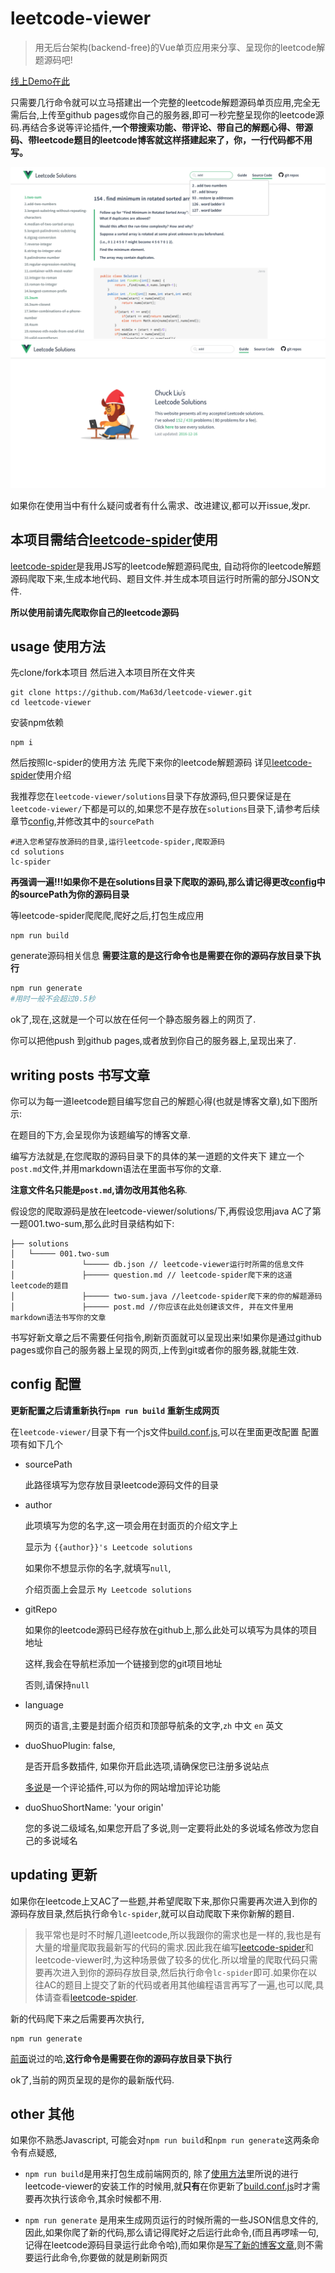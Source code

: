 # leetcode-viewer

> 用无后台架构(backend-free)的Vue单页应用来分享、呈现你的leetcode解题源码吧!

[线上Demo在此](https://ma63d.github.io/leetcode-viewer)

只需要几行命令就可以立马搭建出一个完整的leetcode解题源码单页应用,完全无需后台,上传至github pages或你自己的服务器,即可一秒完整呈现你的leetcode源码.再结合多说等评论插件,**一个带搜索功能、带评论、带自己的解题心得、带源码、带leetcode题目的leetcode博客就这样搭建起来了，你，一行代码都不用写。**

![](./doc/pic1.png)
![](./doc/pic2.png)

如果你在使用当中有什么疑问或者有什么需求、改进建议,都可以开issue,发pr.

## 本项目需结合[leetcode-spider](https://github.com/Ma63d/leetcode-spider)使用

[leetcode-spider](https://github.com/Ma63d/leetcode-spider)是我用JS写的leetcode解题源码爬虫, 自动将你的leetcode解题源码爬取下来,生成本地代码、题目文件.并生成本项目运行时所需的部分JSON文件.

**所以使用前请先爬取你自己的leetcode源码**


## usage 使用方法


先clone/fork本项目 然后进入本项目所在文件夹

```
git clone https://github.com/Ma63d/leetcode-viewer.git 
cd leetcode-viewer
```

安装npm依赖

```
npm i
```
然后按照lc-spider的使用方法 先爬下来你的leetcode解题源码 详见[leetcode-spider](https://github.com/Ma63d/leetcode-spider)使用介绍

我推荐您在`leetcode-viewer/solutions`目录下存放源码,但只要保证是在`leetcode-viewer/`下都是可以的,如果您不是存放在`solutions`目录下,请参考后续章节[config](https://github.com/Ma63d/leetcode-viewer#config-配置),并修改其中的`sourcePath`

```
#进入您希望存放源码的目录,运行leetcode-spider,爬取源码
cd solutions 
lc-spider
```
**再强调一遍!!!如果你不是在solutions目录下爬取的源码,那么请记得更改[config](https://github.com/Ma63d/leetcode-viewer#config-配置)中的sourcePath为你的源码目录**


等leetcode-spider爬爬爬,爬好之后,打包生成应用

``` 
npm run build
```

generate源码相关信息
**需要注意的是这行命令也是需要在你的源码存放目录下执行**


``` bash
npm run generate 
#用时一般不会超过0.5秒 
```

ok了,现在,这就是一个可以放在任何一个静态服务器上的网页了.

你可以把他push 到github pages,或者放到你自己的服务器上,呈现出来了.


## writing posts 书写文章

你可以为每一道leetcode题目编写您自己的解题心得(也就是博客文章),如下图所示:

在题目的下方,会呈现你为该题编写的博客文章.

编写方法就是,在您爬取的源码目录下的具体的某一道题的文件夹下 建立一个`post.md`文件,并用markdown语法在里面书写你的文章.

**注意文件名只能是`post.md`,请勿改用其他名称**.

假设您的爬取源码是放在leetcode-viewer/solutions/下,再假设您用java AC了第一题001.two-sum,那么此时目录结构如下:

```
├── solutions
│   └───── 001.two-sum
│				└───── db.json // leetcode-viewer运行时所需的信息文件 
│				├───── question.md // leetcode-spider爬下来的这道leetcode的题目
│				├───── two-sum.java //leetcode-spider爬下来的你的解题源码
│				├───── post.md //你应该在此处创建该文件, 并在文件里用markdown语法书写你的文章
```
书写好新文章之后不需要任何指令,刷新页面就可以呈现出来!如果你是通过github pages或你自己的服务器上呈现的网页,上传到git或者你的服务器,就能生效.

## config 配置

**更新配置之后请重新执行`npm run build` 重新生成网页**

在`leetcode-viewer/`目录下有一个js文件[build.conf.js](./build.conf.js),可以在里面更改配置
配置项有如下几个

- sourcePath

  此路径填写为您存放目录leetcode源码文件的目录
- author

  此项填写为您的名字,这一项会用在封面页的介绍文字上
  
  显示为 `{{author}}'s Leetcode solutions`
  
  如果你不想显示你的名字,就填写`null`, 
  
  介绍页面上会显示 `My Leetcode solutions`
- gitRepo

  如果你的leetcode源码已经存放在github上,那么此处可以填写为具体的项目地址
  
  这样,我会在导航栏添加一个链接到您的git项目地址
  
  否则,请保持`null`  
- language 

  网页的语言,主要是封面介绍页和顶部导航条的文字,`zh` 中文 `en` 英文
- duoShuoPlugin: false, 

  是否开启多数插件, 如果你开启此选项,请确保您已注册多说站点
  
  [多说](http://duoshuo.com/)是一个评论插件,可以为你的网站增加评论功能
  
- duoShuoShortName: 'your origin' 

  您的多说二级域名,如果您开启了多说,则一定要将此处的多说域名修改为您自己的多说域名
  
## updating 更新

如果你在leetcode上又AC了一些题,并希望爬取下来,那你只需要再次进入到你的源码存放目录,然后执行命令`lc-spider`,就可以自动爬取下来你新解的题目.

> 我平常也是时不时解几道leetcode,所以我跟你的需求也是一样的,我也是有大量的增量爬取我最新写的代码的需求.因此我在编写[leetcode-spider](https://github.com/Ma63d/leetcode-spider)和leetcode-viewer时,为这种场景做了较多的优化.所以增量的爬取代码只需要再次进入到你的源码存放目录,然后执行命令`lc-spider`即可.如果你在以往AC的题目上提交了新的代码或者用其他编程语言再写了一遍,也可以爬,具体请查看[leetcode-spider](https://github.com/Ma63d/leetcode-spider).

新的代码爬下来之后需要再次执行,

```
npm run generate
```

[前面](https://github.com/Ma63d/leetcode-viewer#usage-使用方法)说过的哈,**这行命令是需要在你的源码存放目录下执行**

ok了,当前的网页呈现的是你的最新版代码.

## other 其他

如果你不熟悉Javascript, 可能会对`npm run build`和`npm run generate`这两条命令有点疑惑,

- `npm run build`是用来打包生成前端网页的, 除了[使用方法](https://github.com/Ma63d/leetcode-viewer#usage-使用方法)里所说的进行leetcode-viewer的安装工作的时候用,就**只有**在你更新了[build.conf.js](./build.conf.js)时才需要再次执行该命令,其余时候都不用.

- `npm run generate` 是用来生成网页运行的时候所需的一些JSON信息文件的,因此,如果你爬了新的代码,那么请记得爬好之后运行此命令,(而且再啰嗦一句,记得在leetcode源码目录运行此命令哈),而如果你是[写了新的博客文章](https://github.com/Ma63d/leetcode-viewer#writing-posts-书写文章),则不需要运行此命令,你要做的就是刷新网页







